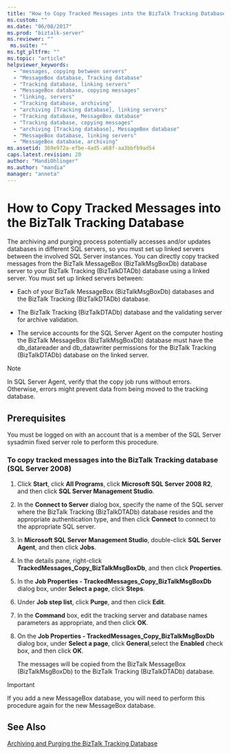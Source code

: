 ```yaml
---
title: "How to Copy Tracked Messages into the BizTalk Tracking Database | Microsoft Docs"
ms.custom: ""
ms.date: "06/08/2017"
ms.prod: "biztalk-server"
ms.reviewer: ""
 ms.suite: ""
ms.tgt_pltfrm: ""
ms.topic: "article"
helpviewer_keywords: 
  - "messages, copying between servers"
  - "MessageBox database, Tracking database"
  - "Tracking database, linking servers"
  - "MessageBox database, copying messages"
  - "linking, servers"
  - "Tracking database, archiving"
  - "archiving [Tracking database], linking servers"
  - "Tracking database, MessageBox database"
  - "Tracking database, copying messages"
  - "archiving [Tracking database], MessageBox database"
  - "MessageBox database, linking servers"
  - "MessageBox database, archiving"
ms.assetid: 369e972a-efbe-4ad5-a68f-aa3bbfb9ad54
caps.latest.revision: 20
author: "MandiOhlinger"
ms.author: "mandia"
manager: "anneta"
---
```

# How to Copy Tracked Messages into the BizTalk Tracking Database
The archiving and purging process potentially accesses and/or updates databases in different SQL servers, so you must set up linked servers between the involved SQL Server instances. You can directly copy tracked messages from the BizTalk MessageBox (BizTalkMsgBoxDb) database server to your BizTalk Tracking (BizTalkDTADb) database using a linked server. You must set up linked servers between:  
  
-   Each of your BizTalk MessageBox (BizTalkMsgBoxDb) databases and the BizTalk Tracking (BizTalkDTADb) database.  
  
-   The BizTalk Tracking (BizTalkDTADb) database and the validating server for archive validation.  
  
-   The service accounts for the SQL Server Agent on the computer hosting the BizTalk MessageBox (BizTalkMsgBoxDb) database must have the db_datareader and db_datawriter permissions for the BizTalk Tracking (BizTalkDTADb) database on the linked server.  
  
> [!NOTE]
>  In SQL Server Agent, verify that the copy job runs without errors. Otherwise, errors might prevent data from being moved to the tracking database.  
  
## Prerequisites  
 You must be logged on with an account that is a member of the SQL Server sysadmin fixed server role to perform this procedure.  
  
### To copy tracked messages into the BizTalk Tracking database (SQL Server 2008)  
  
1.  Click **Start**, click **All Programs**, click **Microsoft SQL Server 2008 R2**, and then click **SQL Server Management Studio**.  
  
2.  In the **Connect to Server** dialog box, specify the name of the SQL server where the BizTalk Tracking (BizTalkDTADb) database resides and the appropriate authentication type, and then click **Connect** to connect to the appropriate SQL server.  
  
3.  In **Microsoft SQL Server Management Studio**, double-click **SQL Server Agent**, and then click **Jobs**.  
  
4.  In the details pane, right-click **TrackedMessages_Copy_BizTalkMsgBoxDb**, and then click **Properties**.  
  
5.  In the **Job Properties - TrackedMessages_Copy_BizTalkMsgBoxDb** dialog box, under **Select a page**, click **Steps**.  
  
6.  Under **Job step list**, click **Purge**, and then click **Edit**.  
  
7.  In the **Command** box, edit the tracking server and database names parameters as appropriate, and then click **OK**.  
  
8.  On the **Job Properties - TrackedMessages_Copy_BizTalkMsgBoxDb** dialog box, under **Select a page**, click **General**,select the **Enabled** check box, and then click **OK**.  
  
     The messages will be copied from the BizTalk MessageBox (BizTalkMsgBoxDb) to the BizTalk Tracking (BizTalkDTADb) database.  
  
> [!IMPORTANT]
>  If you add a new MessageBox database, you will need to perform this procedure again for the new MessageBox database.  
  
## See Also  
 [Archiving and Purging the BizTalk Tracking Database](../core/archiving-and-purging-the-biztalk-tracking-database.md)